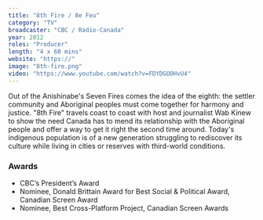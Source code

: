 ```yaml
---
title: "8th Fire / 8e Feu"
category: "TV"
broadcaster: "CBC / Radio-Canada"
year: 2012
roles: "Producer"
length: "4 x 60 mins"
website: "https://"
image: "8th-fire.png"
video: "https://www.youtube.com/watch?v=FDYDGOOHvU4"
---
```


Out of the Anishinabe's Seven Fires comes the idea of the eighth: the settler community and Aboriginal peoples must come together for harmony and justice. "8th Fire" travels coast to coast with host and journalist Wab Kinew to show the need Canada has to mend its relationship with the Aboriginal people and offer a way to get it right the second time around. Today's indigenous population is of a new generation struggling to rediscover its culture while living in cities or reserves with third-world conditions.

### Awards

- CBC’s President’s Award
- Nominee, Donald Brittain Award for Best Social & Political Award, Canadian Screen Award
- Nominee, Best Cross-Platform Project, Canadian Screen Awards
